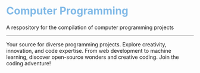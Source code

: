 # <font color="#82BAE7">Computer Programming</font>
A respository for the compilation of computer programming projects

---

Your source for diverse programming projects. Explore creativity, innovation, and code expertise. From web development to machine learning, discover open-source wonders and creative coding. Join the coding adventure!
